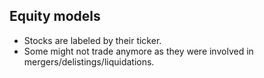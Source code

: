 ## Equity models

- Stocks are labeled by their ticker.
- Some might not trade anymore as they were involved in mergers/delistings/liquidations.
